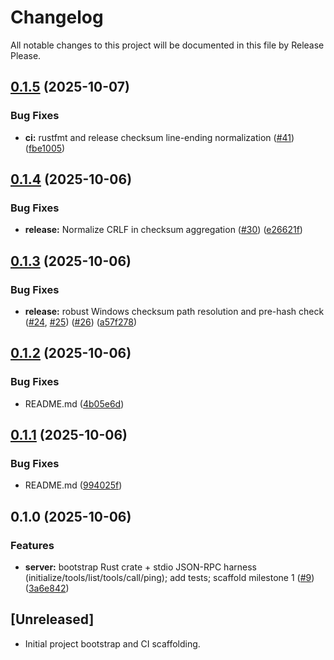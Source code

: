 # Changelog

All notable changes to this project will be documented in this file by Release Please.

## [0.1.5](https://github.com/HautechAI/github-mcp/compare/v0.1.4...v0.1.5) (2025-10-07)


### Bug Fixes

* **ci:** rustfmt and release checksum line-ending normalization ([#41](https://github.com/HautechAI/github-mcp/issues/41)) ([fbe1005](https://github.com/HautechAI/github-mcp/commit/fbe1005c144e3b64476bb866bf7feef7c8446a01))

## [0.1.4](https://github.com/HautechAI/github-mcp/compare/v0.1.3...v0.1.4) (2025-10-06)


### Bug Fixes

* **release:** Normalize CRLF in checksum aggregation ([#30](https://github.com/HautechAI/github-mcp/issues/30)) ([e26621f](https://github.com/HautechAI/github-mcp/commit/e26621fe6190003c237044feb54b071f21335ffb))

## [0.1.3](https://github.com/HautechAI/github-mcp/compare/v0.1.2...v0.1.3) (2025-10-06)


### Bug Fixes

* **release:** robust Windows checksum path resolution and pre-hash check ([#24](https://github.com/HautechAI/github-mcp/issues/24), [#25](https://github.com/HautechAI/github-mcp/issues/25)) ([#26](https://github.com/HautechAI/github-mcp/issues/26)) ([a57f278](https://github.com/HautechAI/github-mcp/commit/a57f278d08600326768c4353bacff89cedb57789))

## [0.1.2](https://github.com/HautechAI/github-mcp/compare/v0.1.1...v0.1.2) (2025-10-06)


### Bug Fixes

* README.md ([4b05e6d](https://github.com/HautechAI/github-mcp/commit/4b05e6ddd0687de7a4599791fc711c31443ac464))

## [0.1.1](https://github.com/HautechAI/github-mcp/compare/v0.1.0...v0.1.1) (2025-10-06)


### Bug Fixes

* README.md ([994025f](https://github.com/HautechAI/github-mcp/commit/994025fc0800a3ab5082ca130a1524b71ad917c7))

## 0.1.0 (2025-10-06)


### Features

* **server:** bootstrap Rust crate + stdio JSON-RPC harness (initialize/tools/list/tools/call/ping); add tests; scaffold milestone 1 ([#9](https://github.com/HautechAI/github-mcp/issues/9)) ([3a6e842](https://github.com/HautechAI/github-mcp/commit/3a6e8425df0d1ba7de74eb4c1f849f15bf916d41))

## [Unreleased]
- Initial project bootstrap and CI scaffolding.
